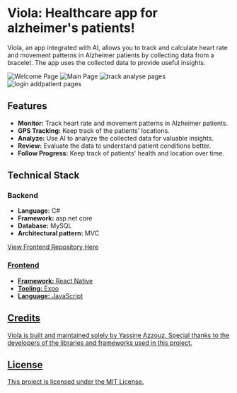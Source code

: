 <h1>Viola: Healthcare app for alzheimer's patients!</h1>

<p>Viola, an app integrated with AI, allows you to track and calculate heart rate and movement patterns in Alzheimer patients by collecting data from a bracelet. The app uses the collected data to provide useful insights.</p>

![Welcome Page](https://github.com/YASSINE00e/viola-frontend/assets/63545772/ff52088d-e56b-4eac-91a3-5d357e17bc56)
![Main Page](https://github.com/YASSINE00e/viola-frontend/assets/63545772/eefe0d0a-f331-42bf-a18c-e3c307b9deba)
![track analyse pages](https://github.com/YASSINE00e/viola-frontend/assets/63545772/d62aa4df-66a7-4259-b91f-5df44d014333)
![login addpatient pages](https://github.com/YASSINE00e/viola-frontend/assets/63545772/803a6df5-6342-402e-9f49-a55e1952c0f6)

<h2>Features</h2>

<ul>
	<li><strong>Monitor:</strong> Track heart rate and movement patterns in Alzheimer patients.</li>
	<li><strong>GPS Tracking:</strong> Keep track of the patients' locations.</li>
	<li><strong>Analyze:</strong> Use AI to analyze the collected data for valuable insights.</li>
 <li><strong>Review:</strong> Evaluate the data to understand patient conditions better.</li>
 <li><strong>Follow Progress:</strong> Keep track of patients' health and location over time.</li>
</ul>

<h2>Technical Stack</h2>

<h3>Backend</h3>

<ul>
	<li><strong>Language:</strong> C#</li>
	<li><strong>Framework:</strong> asp.net core</li>
	<li><strong>Database:</strong> MySQL</li>
	<li><strong>Architectural pattern:</strong> MVC</li>
</ul>

<a href="https://github.com/YASSINE00e/viola-frontend">View Frontend Repository Here</p>

<h3>Frontend</h3>

<ul>
	<li><strong>Framework:</strong> React Native</li>
	<li><strong>Tooling:</strong> Expo</li>
	<li><strong>Language:</strong> JavaScript</li>
</ul>

<h2>Credits</h2>

<p>Viola is built and maintained solely by Yassine Azzouz. Special thanks to the developers of the libraries and frameworks used in this project.</p>

<h2>License</h2>

<p>This project is licensed under the MIT License.</p>
